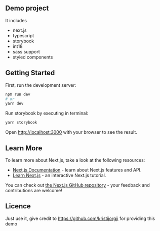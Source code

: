 ## Demo project
It includes
- next.js
- typescript
- storybook
- int18
- sass support
- styled components


## Getting Started

First, run the development server:

```bash
npm run dev
# or
yarn dev
```

Run storybook by executing in terminal:

```bash
yarn storybook
```

Open [http://localhost:3000](http://localhost:3000) with your browser to see the result.


## Learn More

To learn more about Next.js, take a look at the following resources:

- [Next.js Documentation](https://nextjs.org/docs) - learn about Next.js features and API.
- [Learn Next.js](https://nextjs.org/learn) - an interactive Next.js tutorial.

You can check out [the Next.js GitHub repository](https://github.com/vercel/next.js/) - your feedback and contributions are welcome!

## Licence

Just use it, give credit to https://github.com/kristijorgji for providing this demo
